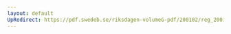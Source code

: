 ```yaml
---
layout: default
UpRedirect: https://pdf.swedeb.se/riksdagen-volumeG-pdf/200102/reg_200102/reg_200102_0590.pdf
---
```

